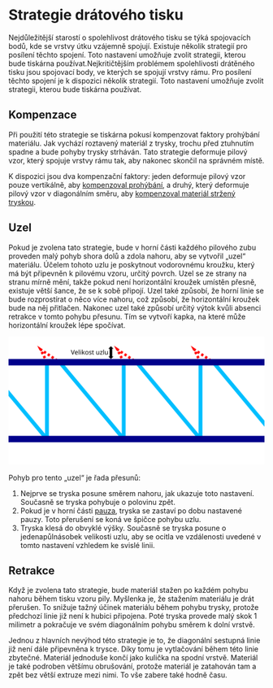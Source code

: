 Strategie drátového tisku
====
Nejdůležitější starostí o spolehlivost drátového tisku se týká spojovacích bodů, kde se vrstvy útku vzájemně spojují. Existuje několik strategií pro posílení těchto spojení. Toto nastavení umožňuje zvolit strategii, kterou bude tiskárna používat.Nejkritičtějším problémem spolehlivosti drátěného tisku jsou spojovací body, ve kterých se spojují vrstvy rámu. Pro posílení těchto spojení je k dispozici několik strategií. Toto nastavení umožňuje zvolit strategii, kterou bude tiskárna používat.

Kompenzace
----
Při použití této strategie se tiskárna pokusí kompenzovat faktory prohýbání materiálu. Jak vychází roztavený materiál z trysky, trochu před ztuhnutím spadne a bude pohyby trysky strháván. Tato strategie deformuje pilový vzor, který spojuje vrstvy rámu tak, aby nakonec skončil na správném místě.

K dispozici jsou dva kompenzační faktory: jeden deformuje pilový vzor pouze vertikálně, aby [kompenzoval prohýbání](wireframe_fall_down.md), a druhý, který deformuje pilový vzor v diagonálním směru, aby [kompenzoval materiál stržený tryskou](wireframe_drag_along.md).

Uzel
----
Pokud je zvolena tato strategie, bude v horní části každého pilového zubu proveden malý pohyb shora dolů a zdola nahoru, aby se vytvořil „uzel“ materiálu. Účelem tohoto uzlu je poskytnout vodorovnému kroužku, který má být připevněn k pilovému vzoru, určitý povrch. Uzel se ze strany na stranu mírně mění, takže pokud není horizontální kroužek umístěn přesně, existuje větší šance, že se k sobě připojí. Uzel také způsobí, že horní linie se bude rozprostírat o něco více nahoru, což způsobí, že horizontální kroužek bude na něj přitlačen. Nakonec uzel také způsobí určitý výtok kvůli absenci retrakce v tomto pohybu přesunu. Tím se vytvoří kapka, na které může horizontální kroužek lépe spočívat.

![Kde je uzel nakreslen a jaká je jeho velikost](../images/wireframe_top_jump_cs.svg)

Pohyb pro tento „uzel“ je řada přesunů:
1. Nejprve se tryska posune směrem nahoru, jak ukazuje toto nastavení. Současně se tryska pohybuje o polovinu zpět.
2. Pokud je v horní části [pauza](wireframe_top_delay.md), tryska se zastaví po dobu nastavené pauzy. Toto přerušení se koná ve špičce pohybu uzlu.
3. Tryska klesá do obvyklé výšky. Současně se tryska posune o jedenapůlnásobek velikosti uzlu, aby se ocitla ve vzdálenosti uvedené v tomto nastavení vzhledem ke svislé linii.

Retrakce
----
Když je zvolena tato strategie, bude materiál stažen po každém pohybu nahoru během tisku vzoru pily. Myšlenka je, že stažením materiálu je drát přerušen. To snižuje tažný účinek materiálu během pohybu trysky, protože předchozí linie již není k hubici připojena. Poté tryska provede malý skok 1 milimetr a pokračuje ve svém diagonálním pohybu směrem k dolní vrstvě.

Jednou z hlavních nevýhod této strategie je to, že diagonální sestupná linie již není dále připevněna k trysce. Díky tomu je vytlačování během této linie zbytečné. Materiál jednoduše končí jako kulička na spodní vrstvě. Materiál je také podroben většímu obrušování, protože materiál je zatahován tam a zpět bez větší extruze mezi nimi. To vše zabere také hodně času.
